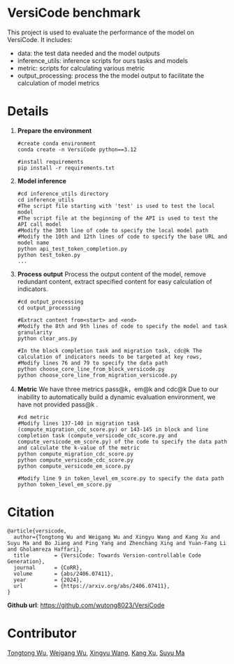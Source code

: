 # VersiCode benchmark

This project is used to evaluate the performance of the model on VersiCode. It includes:

- data: the test data needed and the model outputs
- inference_utils: inference scripts for ours tasks and models
- metric: scripts for calculating various metric
- output_processing: process the  the model output to facilitate the calculation of model metrics

# Details

1. **Prepare the environment**

   ```shell
   #create conda environment
   conda create -n VersiCode python==3.12
   
   #install requirements
   pip install -r requirements.txt
   ```

2. **Model inference**

   ```shell
   #cd inference_utils directory
   cd inference_utils
   #The script file starting with 'test' is used to test the local model
   #The script file at the beginning of the API is used to test the API call model
   #Modify the 30th line of code to specify the local model path
   #Modify the 10th and 12th lines of code to specify the base URL and model name
   python api_test_token_completion.py
   python test_token.py
   ...
   ```

3. **Process output**
   Process the output content of the model, remove redundant content, extract specified content for easy calculation of indicators.

   ```shell
   #cd output_processing
   cd output_processing
   
   #Extract content from<start> and <end>
   #Modify the 8th and 9th lines of code to specify the model and task granularity
   python clear_ans.py
   
   #In the block completion task and migration task, cdc@k The calculation of indicators needs to be targeted at key rows,
   #Modify lines 76 and 79 to specify the data path
   python choose_core_line_from_block_versicode.py
   python choose_core_line_from_migration_versicode.py
   ```

4. **Metric**
   We have three metrics pass@k，em@k and cdc@k Due to our inability to automatically build a dynamic evaluation environment, we have not provided pass@k .

   ```shell
   #cd metric
   #Modify lines 137-140 in migration task (compute_migration_cdc_score.py) or 143-145 in block and line completion task (compute_versicode_cdc_score.py and compute_versicode_em_score.py) of the code to specify the data path and calculate the k-value of the metric
   python compute_migration_cdc_score.py
   python compute_versicode_cdc_score.py
   python compute_versicode_em_score.py
   
   #Modify line 9 in token_level_em_score.py to specify the data path
   python token_level_em_score.py
   ```

# Citation

```
@article{versicode,
  author={Tongtong Wu and Weigang Wu and Xingyu Wang and Kang Xu and Suyu Ma and Bo Jiang and Ping Yang and Zhenchang Xing and Yuan-Fang Li and Gholamreza Haffari},
  title        = {VersiCode: Towards Version-controllable Code Generation},
  journal      = {CoRR},
  volume       = {abs/2406.07411},
  year         = {2024},
  url          = {https://arxiv.org/abs/2406.07411},
}
```

**Github url**: https://github.com/wutong8023/VersiCode

# Contributor

[Tongtong Wu](https://github.com/wutong8023), 
[Weigang Wu](https://github.com/Weigang-Wu), 
[Xingyu Wang](https://github.com/wxy879001), 
[Kang Xu](https://github.com/xk57238890),
[Suyu Ma](https://github.com/JOJO201)